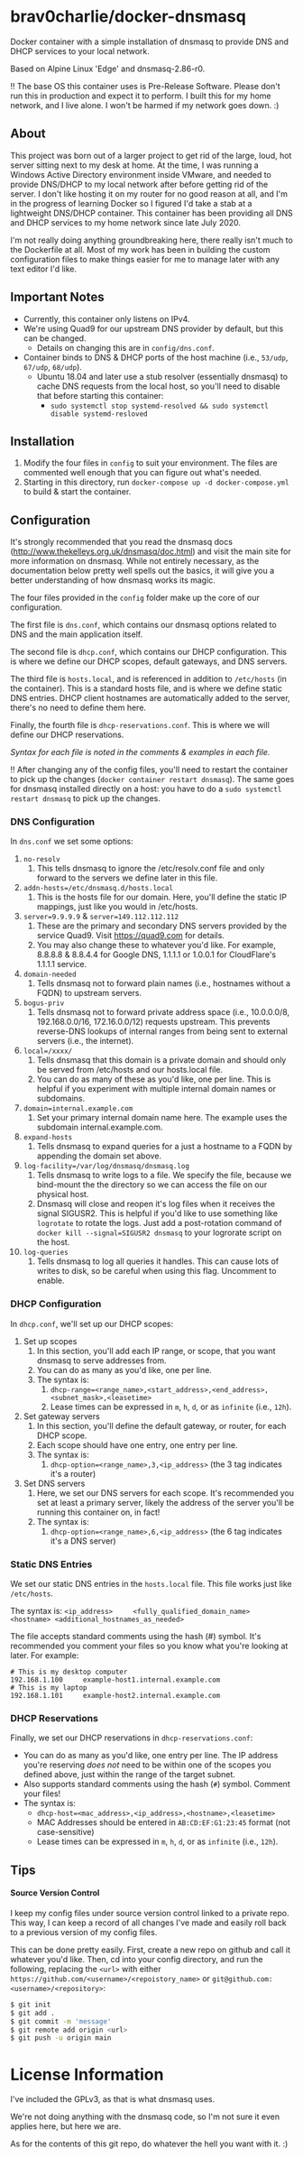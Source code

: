 # brav0charlie/docker-dnsmasq
Docker container with a simple installation of dnsmasq to provide DNS and DHCP services to your local network.

Based on Alpine Linux 'Edge' and dnsmasq-2.86-r0.

:bangbang: The base OS this container uses is Pre-Release Software. Please don't run this in production and expect it to perform. I built this for my home network, and I live alone. I won't be harmed if my network goes down. :)

## About
This project was born out of a larger project to get rid of the large, loud, hot server sitting next to my desk at home. At the time, I was running a Windows Active Directory environment inside VMware, and needed to provide DNS/DHCP to my local network after before getting rid of the server. I don't like hosting it on my router for no good reason at all, and I'm in the progress of learning Docker so I figured I'd take a stab at a lightweight DNS/DHCP container. This container has been providing all DNS and DHCP services to my home network since late July 2020.

I'm not really doing anything groundbreaking here, there really isn't much to the Dockerfile at all. Most of my work has been in building the custom configuration files to make things easier for me to manage later with any text editor I'd like.

## Important Notes
- Currently, this container only listens on IPv4.
- We're using Quad9 for our upstream DNS provider by default, but this can be changed.
  - Details on changing this are in `config/dns.conf`.
- Container binds to DNS & DHCP ports of the host machine (i.e., `53/udp`, `67/udp`, `68/udp`).
  - Ubuntu 18.04 and later use a stub resolver (essentially dnsmasq) to cache DNS requests from the local host, so you'll need to disable that before starting this container:
    - `sudo systemctl stop systemd-resolved && sudo systemctl disable systemd-resloved`

## Installation
1. Modify the four files in `config` to suit your environment. The files are commented well enough that you can figure out what's needed.
2. Starting in this directory, run `docker-compose up -d docker-compose.yml` to build & start the container.

## Configuration
It's strongly recommended that you read the dnsmasq docs (http://www.thekelleys.org.uk/dnsmasq/doc.html) and visit the main site for more information on dnsmasq. While not entirely necessary, as the documentation below pretty well spells out the basics, it will give you a better understanding of how dnsmasq works its magic. 

The four files provided in the `config` folder make up the core of our configuration. 

The first file is `dns.conf`, which contains our dnsmasq options related to DNS and the main application itself.

The second file is `dhcp.conf`, which contains our DHCP configuration. This is where we define our DHCP scopes, default gateways, and DNS servers.

The third file is `hosts.local`, and is referenced in addition to `/etc/hosts` (in the container). This is a standard hosts file, and is where we define static DNS entries. DHCP client hostnames are automatically added to the server, there's no need to define them here.

Finally, the fourth file is `dhcp-reservations.conf`. This is where we will define our DHCP reservations. 

*Syntax for each file is noted in the comments & examples in each file.*

:bangbang: After changing any of the config files, you'll need to restart the container to pick up the changes (`docker container restart dnsmasq`). The same goes for dnsmasq installed directly on a host: you have to do a `sudo systemctl restart dnsmasq` to pick up the changes.

### DNS Configuration
In `dns.conf` we set some options:
1. `no-resolv`
   1. This tells dnsmasq to ignore the /etc/resolv.conf file and only forward to the servers we define later in this file.
2. `addn-hosts=/etc/dnsmasq.d/hosts.local`
   1. This is the hosts file for our domain. Here, you'll define the static IP mappings, just like you would in /etc/hosts.
3. `server=9.9.9.9` & `server=149.112.112.112`
   1. These are the primary and secondary DNS servers provided by the service Quad9. Visit https://quad9.com for details. 
   1. You may also change these to whatever you'd like. For example, 8.8.8.8 & 8.8.4.4 for Google DNS, 1.1.1.1 or 1.0.0.1 for CloudFlare's 1.1.1.1 service.
4. `domain-needed`
   1. Tells dnsmasq not to forward plain names (i.e., hostnames without a FQDN) to upstream servers.
5. `bogus-priv`
   1. Tells dnsmasq not to forward private address space (i.e., 10.0.0.0/8, 192.168.0.0/16, 172.16.0.0/12) requests upstream. This prevents reverse-DNS lookups of internal ranges from being sent to external servers (i.e., the internet).
6. `local=/xxxx/`
   1. Tells dnsmasq that this domain is a private domain and should only be served from /etc/hosts and our hosts.local file.
   1. You can do as many of these as you'd like, one per line. This is helpful if you experiment with multiple internal domain names or subdomains.
7. `domain=internal.example.com`
   1. Set your primary internal domain name here. The example uses the subdomain internal.example.com.
8. `expand-hosts`
   1. Tells dnsmasq to expand queries for a just a hostname to a FQDN by appending the domain set above.
9. `log-facility=/var/log/dnsmasq/dnsmasq.log`
   1. Tells dnsmasq to write logs to a file. We specify the file, because we bind-mount the the directory so we can access the file on our physical host.
   2. Dnsmasq will close and reopen it's log files when it receives the signal SIGUSR2. This is helpful if you'd like to use something like `logrotate` to rotate the logs. Just add a post-rotation command of `docker kill --signal=SIGUSR2 dnsmasq` to your logrorate script on the host.
9. `log-queries`
   1. Tells dnsmasq to log all queries it handles. This can cause lots of writes to disk, so be careful when using this flag. Uncomment to enable.


### DHCP Configuration
In `dhcp.conf`, we'll set up our DHCP scopes:
1. Set up scopes
   1. In this section, you'll add each IP range, or scope, that you want dnsmasq to serve addresses from. 
   1. You can do as many as you'd like, one per line.
   1. The syntax is:
      1. `dhcp-range=<range_name>,<start_address>,<end_address>,<subnet_mask>,<leasetime>` 
      1. Lease times can be expressed in `m`, `h`, `d`, or as `infinite` (i.e., `12h`).
1. Set gateway servers
   1. In this section, you'll define the default gateway, or router, for each DHCP scope.
   1. Each scope should have one entry, one entry per line.
   1. The syntax is:
      1. `dhcp-option=<range_name>,3,<ip_address>` (the 3 tag indicates it's a router)
1. Set DNS servers
   1. Here, we set our DNS servers for each scope. It's recommended you set at least a primary server, likely the address of the server you'll be running this container on, in fact!
   1. The syntax is:
      1. `dhcp-option=<range_name>,6,<ip_address>` (the 6 tag indicates it's a DNS server)

### Static DNS Entries
We set our static DNS entries in the `hosts.local` file. This file works just like `/etc/hosts`. 

The syntax is:
`<ip_address>     <fully_qualified_domain_name>   <hostname> <additional_hostnames_as_needed>`

The file accepts standard comments using the hash (#) symbol. It's recommended you comment your files so you know what you're looking at later. For example:
```
# This is my desktop computer
192.168.1.100     example-host1.internal.example.com
# This is my laptop
192.168.1.101     example-host2.internal.example.com
```

### DHCP Reservations
Finally, we set our DHCP reservations in `dhcp-reservations.conf`:
- You can do as many as you'd like, one entry per line. The IP address you're reserving *does not* need to be within one of the scopes you defined above, just within the range of the target subnet.
- Also supports standard comments using the hash (`#`) symbol. Comment your files!
- The syntax is:
  - `dhcp-host=<mac_address>,<ip_address>,<hostname>,<leasetime>`
  - MAC Addresses should be entered in `AB:CD:EF:G1:23:45` format (not case-sensitive)
  - Lease times can be expressed in `m`, `h`, `d`, or as `infinite` (i.e., `12h`).
    
    
## Tips
#### Source Version Control
I keep my config files under source version control linked to a private repo. This way, I can keep a record of all changes I've made and easily roll back to a previous version of my config files. 

This can be done pretty easily. First, create a new repo on github and call it whatever you'd like. Then, cd into your config directory, and run the following, replacing the `<url>` with either `https://github.com/<username>/<repoistory_name>` or `git@github.com:<username>/<repository>`:
```bash
$ git init
$ git add .
$ git commit -m 'message'
$ git remote add origin <url>
$ git push -u origin main
```

# License Information
I've included the GPLv3, as that is what dnsmasq uses.

We're not doing anything with the dnsmasq code, so I'm not sure it even applies here, but here we are.

As for the contents of this git repo, do whatever the hell you want with it. :)
